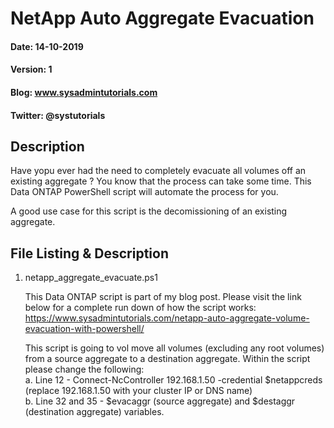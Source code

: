 # NetApp Auto Aggregate Evacuation

#### Date: 14-10-2019
#### Version: 1
#### Blog: www.sysadmintutorials.com
#### Twitter: @systutorials

## Description

Have yopu ever had the need to completely evacuate all volumes off an existing aggregate ? You know that the process can take some time.
This Data ONTAP PowerShell script will automate the process for you.

A good use case for this script is the decomissioning of an existing aggregate.

## File Listing & Description
1. netapp_aggregate_evacuate.ps1<br>
   
   This Data ONTAP script is part of my blog post. Please visit the link below for a complete run down of how the script works:<br>
   https://www.sysadmintutorials.com/netapp-auto-aggregate-volume-evacuation-with-powershell/<br>
   
   This script is going to vol move all volumes (excluding any root volumes) from a source aggregate to a destination aggregate.
   Within the script please change the following:<br>
   a. Line 12 - Connect-NcController 192.168.1.50 -credential $netappcreds (replace 192.168.1.50 with your cluster IP or DNS name)<br>
   b. Line 32 and 35 - $evacaggr (source aggregate) and $destaggr (destination aggregate) variables.
  
